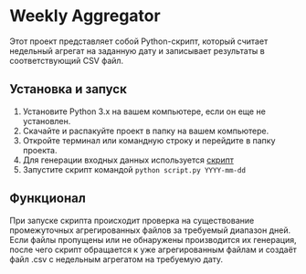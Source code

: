 # Weekly Aggregator

Этот проект представляет собой Python-скрипт, который считает недельный агрегат на заданную дату и записывает результаты в соответствующий CSV файл.

## Установка и запуск

1. Установите Python 3.x на вашем компьютере, если он еще не установлен.
2. Скачайте и распакуйте проект в папку на вашем компьютере.
3. Откройте терминал или командную строку и перейдите в папку проекта.
4. Для генерации входных данных используется [скрипт](https://gist.github.com/afazulzyanov/c4cff39c216be63c10be27d39b0577d8)
5. Запустите скрипт командой ````python script.py YYYY-mm-dd````

## Функционал
При запуске скрипта происходит проверка на существование промежуточных агрегированных файлов за требуемый диапазон дней. Если файлы пропущены или не обнаружены производится их генерация, после чего скрипт обращается к уже агрегированным файлам и создаёт файл .csv с недельным агрегатом на требуемую дату.
